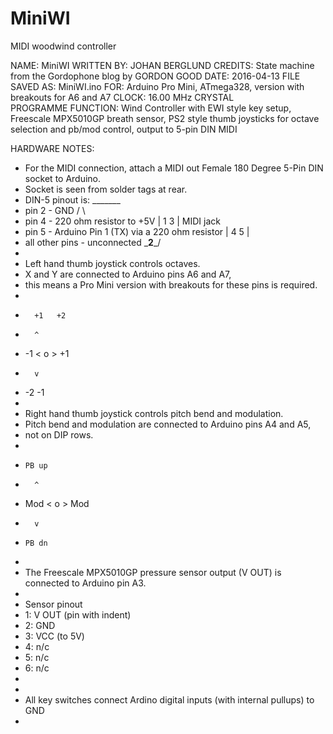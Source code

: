 # MiniWI
MIDI woodwind controller

NAME:                 MiniWI 
WRITTEN BY:           JOHAN BERGLUND
CREDITS:              State machine from the Gordophone blog by GORDON GOOD
DATE:                 2016-04-13
FILE SAVED AS:        MiniWI.ino
FOR:                  Arduino Pro Mini, ATmega328, version with breakouts for A6 and A7
CLOCK:                16.00 MHz CRYSTAL                                        
PROGRAMME FUNCTION:   Wind Controller with EWI style key setup, Freescale MPX5010GP breath sensor, PS2 style thumb joysticks 
                      for octave selection and pb/mod control, output to 5-pin DIN MIDI 

HARDWARE NOTES:
* For the MIDI connection, attach a MIDI out Female 180 Degree 5-Pin DIN socket to Arduino.
* Socket is seen from solder tags at rear.
* DIN-5 pinout is:                                         _______ 
*    pin 2 - GND                                          /       \
*    pin 4 - 220 ohm resistor to +5V                     | 1     3 |  MIDI jack
*    pin 5 - Arduino Pin 1 (TX) via a 220 ohm resistor   |  4   5  |
*    all other pins - unconnected                         \___2___/
*
* Left hand thumb joystick controls octaves.
* X and Y are connected to Arduino pins A6 and A7, 
* this means a Pro Mini version with breakouts for these pins is required.
* 
*       +1   +2
*       ^
* -1  < o >  +1
*       v
* -2   -1
*
* Right hand thumb joystick controls pitch bend and modulation.
* Pitch bend and modulation are connected to Arduino pins A4 and A5,
* not on DIP rows.
* 
*     PB up
*       ^
* Mod < o > Mod
*       v
*     PB dn
*     
* The Freescale MPX5010GP pressure sensor output (V OUT) is connected to Arduino pin A3.
* 
* Sensor pinout
* 1: V OUT (pin with indent)
* 2: GND
* 3: VCC (to 5V)    
* 4: n/c
* 5: n/c
* 6: n/c
*     
*     
* All key switches connect Ardino digital inputs (with internal pullups) to GND
* 
